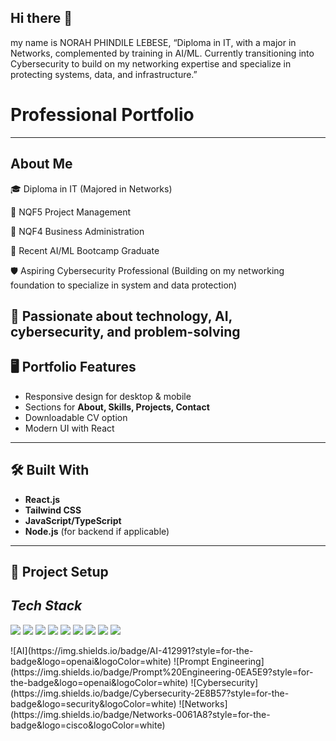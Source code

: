 ## Hi there 👋
my name is NORAH PHINDILE LEBESE, “Diploma in IT, with a major in Networks, complemented by training in AI/ML. Currently transitioning into Cybersecurity to build on my networking expertise and specialize in protecting systems, data, and infrastructure.”
# Professional Portfolio 

---

## About Me

🎓 Diploma in IT (Majored in Networks)

📘 NQF5 Project Management

📘 NQF4 Business Administration

🤖 Recent AI/ML Bootcamp Graduate

🛡️ Aspiring Cybersecurity Professional (Building on my networking foundation to specialize in system and data protection)

🌱 Passionate about technology, AI, cybersecurity, and problem-solving
---

## 🖥️ Portfolio Features
- Responsive design for desktop & mobile  
- Sections for **About, Skills, Projects, Contact**  
- Downloadable CV option  
- Modern UI with React  

---

## 🛠️ Built With
- **React.js**  
- **Tailwind CSS**  
- **JavaScript/TypeScript**  
- **Node.js** (for backend if applicable)  

---

## 📂 Project Setup

## *Tech Stack*
<p align="left">
<img src="https://img.shields.io/badge/SQL-4479A1?style=for-the-badge&logo=postgresql&logoColor=white"/>
<img src="https://img.shields.io/badge/Python-FFD43B?style=for-the-badge&logo=python&logoColor=blue"/>
<img src="https://img.shields.io/badge/Excel-217346?style=for-the-badge&logo=microsoft-excel&logoColor=white"/>
<img src="https://img.shields.io/badge/Tableau-E97627?style=for-the-badge&logo=tableau&logoColor=white"/>
<img src="https://img.shields.io/badge/Power%20BI-F2C811?style=for-the-badge&logo=powerbi&logoColor=black"/>
<img src="https://img.shields.io/badge/R-276DC3?style=for-the-badge&logo=r&logoColor=white"/>
<img src="https://img.shields.io/badge/HTML5-E34F26?style=for-the-badge&logo=html5&logoColor=white"/>
<img src="https://img.shields.io/badge/CSS3-1572B6?style=for-the-badge&logo=css3&logoColor=white"/>
<img src="https://img.shields.io/badge/JavaScript-F7DF1E?style=for-the-badge&logo=javascript&logoColor=black"/>
</p>
![AI](https://img.shields.io/badge/AI-412991?style=for-the-badge&logo=openai&logoColor=white) 
![Prompt Engineering](https://img.shields.io/badge/Prompt%20Engineering-0EA5E9?style=for-the-badge&logo=openai&logoColor=white) 
![Cybersecurity](https://img.shields.io/badge/Cybersecurity-2E8B57?style=for-the-badge&logo=security&logoColor=white) 
![Networks](https://img.shields.io/badge/Networks-0061A8?style=for-the-badge&logo=cisco&logoColor=white)
 

 


